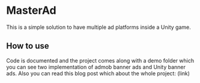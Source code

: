 # MasterAd
This is a simple solution to have multiple ad platforms inside a Unity game.

## How to use
Code is documented and the project comes along with a demo folder which you can see two implementation of admob banner ads and Unity banner ads. Also you can read this blog post which about the whole project: (link)
